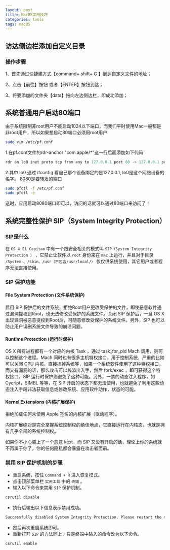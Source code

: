 ```yaml
---
layout: post
title: MacOS实用技巧
categories: tools
tags: macOS
---
```


## 访达侧边栏添加自定义目录

### 操作步骤

1、首先通过快捷建方式【command+ shift+ G 】到达自定义文件的地址；

2、点击【前往】按钮 或者【ENTER】按钮到达；

3、将要添加的文件夹【data】拖向左边侧边栏，即成功添加；

## 系统普通用户启动80端口

由于系统限制非root用户不能启动1024以下端口，而我们平时使用Mac一般都是非root用户，所以如果想启动80端口必须用root用户

```bash
sudo vim /etc/pf.conf
```

1.在pf.conf文件的rdr-anchor "com.apple/*"这一行后面添加如下代码

```java
rdr on lo0 inet proto tcp from any to 127.0.0.1 port 80 -> 127.0.0.1 port 8080
```

2.其中 lo0 通过 ifconfig 看自己那个设备绑定的是127.0.0.1, lo0是这个网络设备的名字。 8080是要转发的端口

```bash
sudo pfctl -f /etc/pf.conf
sudo pfctl -e
```

这时，应用启动8080端口即可以，访问的话就可以通过80端口来访问了！

## 系统完整性保护 SIP（System Integrity Protection）

### SIP是什么

在 `OS X El Capitan` 中有一个跟安全相关的模式叫 `SIP（System Integrity Protection ）` ，它禁止让软件以 `root` 身份来在 `mac` 上运行，并且对于目录 `/System 、/sbin、/usr（不包含/usr/local/）` 仅仅供系统使用，其它用户或者程序无法直接使用。

### SIP 保护功能

#### File System Protection (文件系统保护)

启用 SIP 保护后的文件系统，拒绝Root用户更改受保护的文件，即使恶意软件通过漏洞提权到Root，也无法修改受保护的系统文件。关闭  SIP 保护后，一旦 OS X 出现漏洞被恶意提权到Root后，可随意修改受保护的系统文件。另外，SIP 也可以防止用户误删系统文件导致的崩溃问题。

#### Runtime Protection (运行时保护)

OS X 所有进程都有一个对应的内核 Task ，通过 task_for_pid Mach 调用，则可以控制这个进程。Mach 同时也有很多主机特权接口，用于控制系统，严重的比如可以关闭 CPU 内核，直接挂掉系统等，如果一个系统软件使用了这种特权接口，而又有漏洞的话，那么攻击可以栈溢出入手，然后 fork/exec ，即可获得这个特权接口。SIP 运行时保护则避免了这种可能。另外，一票的动态注入程序，如 Cycript，SIMBL 等等，在 SIP 开启的状态下都无法使用，也就避免了利用这些动态注入手段非法获取信息或修改系统、应用软件动作，状态的可能。

#### Kernel Extensions (内核扩展保护)

拒绝加载任何未使用 Apple 签名的内核扩展（驱动程序）。

内核扩展绝对是完全掌握系统控制权的绝佳地点，它直接运行在内核态，也就是拥有几乎全部的系统控制权。

如果你不小心装上了一个恶意 kext，而 SIP 又没有开启的话，理论上你的系统就不再属于你了，你的任何隐私都会暴露在攻击者面前。

### 禁用 SIP 保护机制的步骤

- 重启系统，按住 `Command + R` 进入恢复模式。
- 点击顶部菜单栏 `实用工具` 中的 `终端` 。
- 输入以下命令来禁用 `SIP` 保护机制。

```bash
csrutil disable
```

- 执行后输出以下信息表示禁用成功。

```bash
Successfully disabled System Integrity Protection. Please restart the machine for the changes to take effect.
```

- 然后再次重启系统即可。
- 重新打开 `SIP` 的方法同上，只是终端中输入的命令改为以下命令。

```bash
csrutil enable
```
